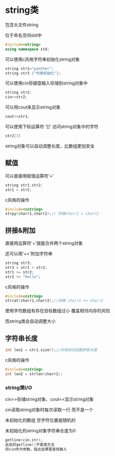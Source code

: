 # string类

包含头文件string

位于命名空间std中

```c++
#include<string>
using namespace std;
```

可以使用c风格字符串初始化string对象

```c++
string str1="panther";
string str3 {"列表初始化"};
```

可以使用cin将键盘输入存储到string对象中

```c++
string str2;
cin>>str2;
```

可以用cout来显示string对象

```c++
cout<<str1;
```

可以使用下标运算符 '[]' 访问string对象中的字符

```c++
str2[3]
```

string对象可以自动调整长度，比数组更加安全

## 赋值

可以直接用赋值运算符'='

```c++
string str1,str2;
str1 = str2;
```

c风格的操作

```c++
#include<cstring>
strpy(charr1,charr2);// 拼接charr1 = charr2
```

## 拼接&附加

直接用运算符'+'就能合并两个string对象

还可以用'+='附加字符串

```c++
string str3;
str3 = str1 + str2;
str1 += str2;
str2 += "hello";
```

c风格的操作

```c++
#include<cstring>
strcat(charr1,charr2);//拼接 charr1 += charr2
```

使用字符数组有存在目标数组过小 覆盖相邻内存的风险

而string类会自动调整大小

## 字符串长度

```c++
int len1 = str1.size();//利用成员函数获取长度
```

c风格的操作

```c++
#include<cstring>
int len2 = strlen(charr1);
```

### string类I/O

cin>>存储string对象、cout<<显示string对象

cin读取string对象时每次读取一行 而不是一个

未初始化的数组 空字符位置是随机的

未初始化的string对象字符串长度为0

```c++
getline(cin,str);
此处的getline()不是类方法
将cin作为参数，指出去哪里查找输入
```

